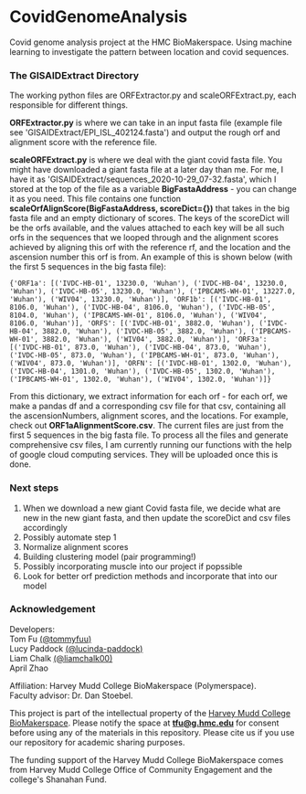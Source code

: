 # CovidGenomeAnalysis

Covid genome analysis project at the HMC BioMakerspace. Using machine learning to investigate the pattern between location and covid sequences.

### The GISAIDExtract Directory

The working python files are ORFExtractor.py and scaleORFExtract.py, each responsible for different things.

**ORFExtractor.py** is where we can take in an input fasta file (example file see 'GISAIDExtract/EPI_ISL_402124.fasta') and output the rough orf and alignment score with the reference file.

**scaleORFExtract.py** is where we deal with the giant covid fasta file. You might have downloaded a giant fasta file at a later day than me. For me, I have it as 'GISAIDExtract/sequences_2020-10-29_07-32.fasta', which I stored at the top of the file as a variable **BigFastaAddress** - you can change it as you need. This file contains one function **scaleOrfAlignScore(BigFastaAddress, scoreDict={})** that takes in the big fasta file and an empty dictionary of scores. The keys of the scoreDict will be the orfs available, and the values attached to each key will be all such orfs in the sequences that we looped through and the alignment scores achieved by aligning this orf with the reference rf, and the location and the ascension number this orf is from. An example of this is shown below (with the first 5 sequences in the big fasta file):

```
{'ORF1a': [('IVDC-HB-01', 13230.0, 'Wuhan'), ('IVDC-HB-04', 13230.0, 'Wuhan'), ('IVDC-HB-05', 13230.0, 'Wuhan'), ('IPBCAMS-WH-01', 13227.0, 'Wuhan'), ('WIV04', 13230.0, 'Wuhan')], 'ORF1b': [('IVDC-HB-01', 8106.0, 'Wuhan'), ('IVDC-HB-04', 8106.0, 'Wuhan'), ('IVDC-HB-05', 8104.0, 'Wuhan'), ('IPBCAMS-WH-01', 8106.0, 'Wuhan'), ('WIV04', 8106.0, 'Wuhan')], 'ORFS': [('IVDC-HB-01', 3882.0, 'Wuhan'), ('IVDC-HB-04', 3882.0, 'Wuhan'), ('IVDC-HB-05', 3882.0, 'Wuhan'), ('IPBCAMS-WH-01', 3882.0, 'Wuhan'), ('WIV04', 3882.0, 'Wuhan')], 'ORF3a': [('IVDC-HB-01', 873.0, 'Wuhan'), ('IVDC-HB-04', 873.0, 'Wuhan'), ('IVDC-HB-05', 873.0, 'Wuhan'), ('IPBCAMS-WH-01', 873.0, 'Wuhan'), ('WIV04', 873.0, 'Wuhan')], 'ORFN': [('IVDC-HB-01', 1302.0, 'Wuhan'), ('IVDC-HB-04', 1301.0, 'Wuhan'), ('IVDC-HB-05', 1302.0, 'Wuhan'), ('IPBCAMS-WH-01', 1302.0, 'Wuhan'), ('WIV04', 1302.0, 'Wuhan')]}
```

From this dictionary, we extract information for each orf - for each orf, we make a pandas df and a corresponding csv file for that csv, containing all the ascensionNumbers, alignment scores, and the locations. For example, check out **ORF1aAlignmentScore.csv**. The current files are just from the first 5 sequences in the big fasta file. To process all the files and generate comprehensive csv files, I am currently running our functions with the help of google cloud computing services. They will be uploaded once this is done.

### Next steps

1. When we download a new giant Covid fasta file, we decide what are new in the new giant fasta, and then update the scoreDict and csv files accordingly
2. Possibly automate step 1
3. Normalize alignment scores
4. Building clustering model (pair programming!)
5. Possibly incorporating muscle into our project if popssible
6. Look for better orf prediction methods and incorporate that into our model

### Acknowledgement

Developers:\
Tom Fu [(@tommyfuu)](https://github.com/tommyfuu)\
Lucy Paddock [(@lucinda-paddock)](https://github.com/lucinda-paddock)\
Liam Chalk [(@liamchalk00)](https://github.com/liamchalk00)\
April Zhao

Affiliation: Harvey Mudd College BioMakerspace (Polymerspace). \
Faculty advisor: Dr. Dan Stoebel.

This project is part of the intellectual property of the [Harvey Mudd College BioMakerspace](https://biomakerspace.com/). Please notify the space at **tfu@g.hmc.edu** for consent before using any of the materials in this repository. Please cite us if you use our repository for academic sharing purposes.

The funding support of the Harvey Mudd College BioMakerspace comes from Harvey Mudd College Office of Community Engagement and the college's Shanahan Fund.
